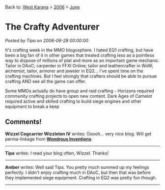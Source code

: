 Back to: [West Karana](/posts/westkarana.md) > [2006](/posts/2006/westkarana.md) > [June](./westkarana.md)
# The Crafty Adventurer

*Posted by Tipa on 2006-06-28 00:00:00*

It's crafting week in the MMO blogosphere. I hated EQ1 crafting, but have been a big fan of it in other games that treated crafting less as a pointless way to dispose of millions of plat and more as an important game mechanic. Tailor in DAoC; carpenter in FFXI Online; tailor and leathercrafter in WoW; alchemist, tailor, armorer and jeweler in EQ2... I've spent time on the crafting machines. But I feel strongly that crafters should be able to pursue crafting AND see all the game can offer.

Some MMOs actually do have group and raid crafting - Horizons required community crafting projects to open new content. Dark Ages of Camelot required active and skilled crafting to build siege engines and other equipment to break a keep
## Comments!

**Wizzel Cogcarrier Wizzleton IV** writes: Ooooh... very nice blog. Will get perma-linkage from **[Wondrous Inventions](http://crazedgnome.wordpress.com/)**.

---

**Tipa** writes: I read your blog often, Wizzel. Thanks!

---

**Amber** writes: Well said Tipa. You pretty much summed up my feelings perfectly. I didn't enjoy crafting much in DAoC, but then that was before they implemented siege equipment. Crafting in EQ2 was pretty fun though.

---

